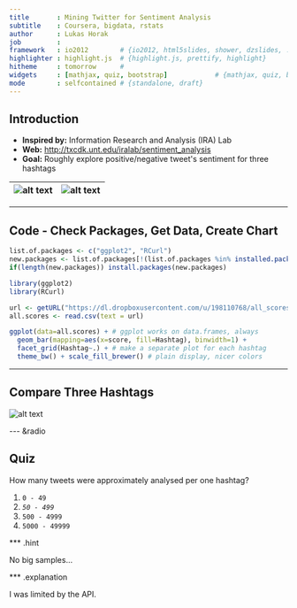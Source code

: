 ```yaml
---
title       : Mining Twitter for Sentiment Analysis
subtitle    : Coursera, bigdata, rstats
author      : Lukas Horak
job         : 
framework   : io2012        # {io2012, html5slides, shower, dzslides, ...}
highlighter : highlight.js  # {highlight.js, prettify, highlight}
hitheme     : tomorrow      # 
widgets     : [mathjax, quiz, bootstrap]            # {mathjax, quiz, bootstrap}
mode        : selfcontained # {standalone, draft}
---
```


## Introduction

* __Inspired by:__ Information Research and Analysis (IRA) Lab
 * __Web:__ http://txcdk.unt.edu/iralab/sentiment_analysis
* __Goal:__ Roughly explore positive/negative tweet's sentiment for three hashtags

![alt text](https://dl.dropboxusercontent.com/u/198110768/emo.png) | ![alt text](https://dl.dropboxusercontent.com/u/198110768/emo1.png)
----------------------------|------------------------

---

## Code - Check Packages, Get Data, Create Chart

```r
list.of.packages <- c("ggplot2", "RCurl")
new.packages <- list.of.packages[!(list.of.packages %in% installed.packages()[,"Package"])]
if(length(new.packages)) install.packages(new.packages)

library(ggplot2)
library(RCurl)

url <- getURL("https://dl.dropboxusercontent.com/u/198110768/all_scores.csv")
all.scores <- read.csv(text = url)

ggplot(data=all.scores) + # ggplot works on data.frames, always
  geom_bar(mapping=aes(x=score, fill=Hashtag), binwidth=1) +
  facet_grid(Hashtag~.) + # make a separate plot for each hashtag
  theme_bw() + scale_fill_brewer() # plain display, nicer colors
```


---

## Compare Three Hashtags
![alt text](https://dl.dropboxusercontent.com/u/198110768/world.png)


--- &radio

## Quiz

How many tweets were approximately analysed per one hashtag?

1. `0 - 49`
2. _`50 - 499`_
3. `500 - 4999`
4. `5000 - 49999`

*** .hint

No big samples...

*** .explanation

I was limited by the API.

